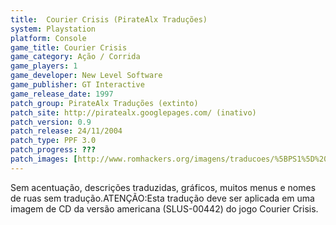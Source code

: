 ```yaml
---
title:  Courier Crisis (PirateAlx Traduções)
system: Playstation
platform: Console
game_title: Courier Crisis
game_category: Ação / Corrida
game_players: 1
game_developer: New Level Software
game_publisher: GT Interactive
game_release_date: 1997
patch_group: PirateAlx Traduções (extinto)
patch_site: http://piratealx.googlepages.com/ (inativo)
patch_version: 0.9
patch_release: 24/11/2004
patch_type: PPF 3.0
patch_progress: ???
patch_images: [http://www.romhackers.org/imagens/traducoes/%5BPS1%5D%20Courier%20Crisis%20-%20PirateAlx%20Tradu%C3%A7%C3%B5es%20-%201.jpg,http://www.romhackers.org/imagens/traducoes/%5BPS1%5D%20Courier%20Crisis%20-%20PirateAlx%20Tradu%C3%A7%C3%B5es%20-%202.jpg,http://www.romhackers.org/imagens/traducoes/%5BPS1%5D%20Courier%20Crisis%20-%20PirateAlx%20Tradu%C3%A7%C3%B5es%20-%203.png]
---
```

Sem acentuação, descrições traduzidas, gráficos, muitos menus e nomes de ruas sem tradução.ATENÇÃO:Esta tradução deve ser aplicada em uma imagem de CD da versão americana (SLUS-00442) do jogo Courier Crisis.